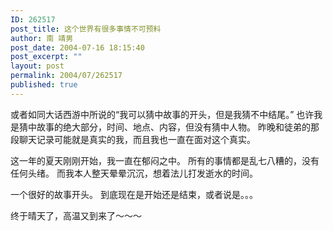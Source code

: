 ```yaml
---
ID: 262517
post_title: 这个世界有很多事情不可预料
author: 南 靖男
post_date: 2004-07-16 18:15:40
post_excerpt: ""
layout: post
permalink: 2004/07/262517
published: true
---
```

或者如同大话西游中所说的“我可以猜中故事的开头，但是我猜不中结尾。”
也许我是猜中故事的绝大部分，时间、地点、内容，但没有猜中人物。
昨晚和徒弟的那段聊天记录可能就是真实的我，而且我也一直在面对这个真实。
<!--more-->

这一年的夏天刚刚开始，我一直在郁闷之中。
所有的事情都是乱七八糟的，没有任何头绪。
而我本人整天晕晕沉沉，想着法儿打发逝水的时间。

一个很好的故事开头。
到底现在是开始还是结束，或者说是。。。

终于晴天了，高温又到来了～～～